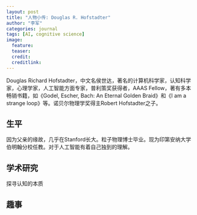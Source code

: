 ```yaml
---
layout: post
title: "人物小传: Douglas R. Hofstadter"
author: "李军"
categories: journal
tags: [AI, cognitive science]
image:
  feature: 
  teaser: 
  credit:
  creditlink:
---
```


Douglas Richard Hofstadter，中文名侯世达，著名的计算机科学家，认知科学家，心理学家，人工智能方面专家，普利策奖获得者，AAAS Fellow，著有多本畅销书籍，如《Godel, Escher, Bach: An Eternal Golden Braid》和《I am a strange loop》等。诺贝尔物理学奖得主Robert Hofstadter之子。

## 生平
因为父亲的缘故，几乎在Stanford长大。粒子物理博士毕业。现为印第安纳大学伯明翰分校任教。对于人工智能有着自己独到的理解。

## 学术研究
探寻认知的本质

## 趣事
